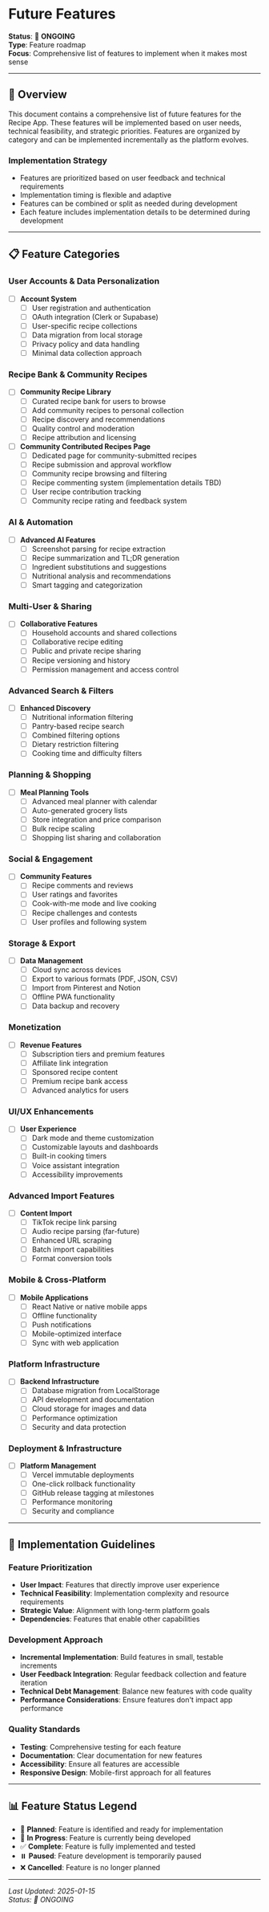 # Future Features

**Status**: 🔄 **ONGOING**  
**Type**: Feature roadmap  
**Focus**: Comprehensive list of features to implement when it makes most sense

---

## 🎯 **Overview**

This document contains a comprehensive list of future features for the Recipe App. These features will be implemented based on user needs, technical feasibility, and strategic priorities. Features are organized by category and can be implemented incrementally as the platform evolves.

### **Implementation Strategy**
- Features are prioritized based on user feedback and technical requirements
- Implementation timing is flexible and adaptive
- Features can be combined or split as needed during development
- Each feature includes implementation details to be determined during development

---

## 📋 **Feature Categories**

### **User Accounts & Data Personalization**
- [ ] **Account System**
  - [ ] User registration and authentication
  - [ ] OAuth integration (Clerk or Supabase)
  - [ ] User-specific recipe collections
  - [ ] Data migration from local storage
  - [ ] Privacy policy and data handling
  - [ ] Minimal data collection approach

### **Recipe Bank & Community Recipes**
- [ ] **Community Recipe Library**
  - [ ] Curated recipe bank for users to browse
  - [ ] Add community recipes to personal collection
  - [ ] Recipe discovery and recommendations
  - [ ] Quality control and moderation
  - [ ] Recipe attribution and licensing
- [ ] **Community Contributed Recipes Page**
  - [ ] Dedicated page for community-submitted recipes
  - [ ] Recipe submission and approval workflow
  - [ ] Community recipe browsing and filtering
  - [ ] Recipe commenting system (implementation details TBD)
  - [ ] User recipe contribution tracking
  - [ ] Community recipe rating and feedback system

### **AI & Automation**
- [ ] **Advanced AI Features**
  - [ ] Screenshot parsing for recipe extraction
  - [ ] Recipe summarization and TL;DR generation
  - [ ] Ingredient substitutions and suggestions
  - [ ] Nutritional analysis and recommendations
  - [ ] Smart tagging and categorization

### **Multi-User & Sharing**
- [ ] **Collaborative Features**
  - [ ] Household accounts and shared collections
  - [ ] Collaborative recipe editing
  - [ ] Public and private recipe sharing
  - [ ] Recipe versioning and history
  - [ ] Permission management and access control

### **Advanced Search & Filters**
- [ ] **Enhanced Discovery**
  - [ ] Nutritional information filtering
  - [ ] Pantry-based recipe search
  - [ ] Combined filtering options
  - [ ] Dietary restriction filtering
  - [ ] Cooking time and difficulty filters

### **Planning & Shopping**
- [ ] **Meal Planning Tools**
  - [ ] Advanced meal planner with calendar
  - [ ] Auto-generated grocery lists
  - [ ] Store integration and price comparison
  - [ ] Bulk recipe scaling
  - [ ] Shopping list sharing and collaboration

### **Social & Engagement**
- [ ] **Community Features**
  - [ ] Recipe comments and reviews
  - [ ] User ratings and favorites
  - [ ] Cook-with-me mode and live cooking
  - [ ] Recipe challenges and contests
  - [ ] User profiles and following system

### **Storage & Export**
- [ ] **Data Management**
  - [ ] Cloud sync across devices
  - [ ] Export to various formats (PDF, JSON, CSV)
  - [ ] Import from Pinterest and Notion
  - [ ] Offline PWA functionality
  - [ ] Data backup and recovery

### **Monetization**
- [ ] **Revenue Features**
  - [ ] Subscription tiers and premium features
  - [ ] Affiliate link integration
  - [ ] Sponsored recipe content
  - [ ] Premium recipe bank access
  - [ ] Advanced analytics for users

### **UI/UX Enhancements**
- [ ] **User Experience**
  - [ ] Dark mode and theme customization
  - [ ] Customizable layouts and dashboards
  - [ ] Built-in cooking timers
  - [ ] Voice assistant integration
  - [ ] Accessibility improvements

### **Advanced Import Features**
- [ ] **Content Import**
  - [ ] TikTok recipe link parsing
  - [ ] Audio recipe parsing (far-future)
  - [ ] Enhanced URL scraping
  - [ ] Batch import capabilities
  - [ ] Format conversion tools

### **Mobile & Cross-Platform**
- [ ] **Mobile Applications**
  - [ ] React Native or native mobile apps
  - [ ] Offline functionality
  - [ ] Push notifications
  - [ ] Mobile-optimized interface
  - [ ] Sync with web application

### **Platform Infrastructure**
- [ ] **Backend Infrastructure**
  - [ ] Database migration from LocalStorage
  - [ ] API development and documentation
  - [ ] Cloud storage for images and data
  - [ ] Performance optimization
  - [ ] Security and data protection

### **Deployment & Infrastructure**
- [ ] **Platform Management**
  - [ ] Vercel immutable deployments
  - [ ] One-click rollback functionality
  - [ ] GitHub release tagging at milestones
  - [ ] Performance monitoring
  - [ ] Security and compliance

---

## 🎯 **Implementation Guidelines**

### **Feature Prioritization**
- **User Impact**: Features that directly improve user experience
- **Technical Feasibility**: Implementation complexity and resource requirements
- **Strategic Value**: Alignment with long-term platform goals
- **Dependencies**: Features that enable other capabilities

### **Development Approach**
- **Incremental Implementation**: Build features in small, testable increments
- **User Feedback Integration**: Regular feedback collection and feature iteration
- **Technical Debt Management**: Balance new features with code quality
- **Performance Considerations**: Ensure features don't impact app performance

### **Quality Standards**
- **Testing**: Comprehensive testing for each feature
- **Documentation**: Clear documentation for new features
- **Accessibility**: Ensure all features are accessible
- **Responsive Design**: Mobile-first approach for all features

---

## 📊 **Feature Status Legend**

- 🔄 **Planned**: Feature is identified and ready for implementation
- 🚧 **In Progress**: Feature is currently being developed
- ✅ **Complete**: Feature is fully implemented and tested
- ⏸️ **Paused**: Feature development is temporarily paused
- ❌ **Cancelled**: Feature is no longer planned

---

*Last Updated: 2025-01-15*  
*Status: 🔄 ONGOING*
